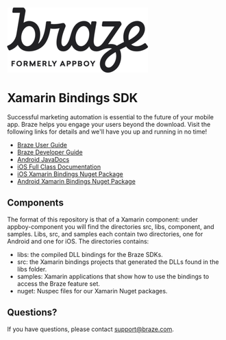 ![Braze Logo](https://github.com/Appboy/appboy-xamarin-bindings/blob/master/braze-logo.png)

# Xamarin Bindings SDK

Successful marketing automation is essential to the future of your mobile app. Braze helps you engage your users beyond the download. Visit the following links for details and we'll have you up and running in no time!

- [Braze User Guide](https://www.braze.com/docs/user_guide/introduction/ "Braze User Guide")
- [Braze Developer Guide](https://www.braze.com/docs/developer_guide/home/ "Braze Developer Guide")
- [Android JavaDocs](http://appboy.github.io/appboy-android-sdk/javadocs/ "Braze Android SDK Class Documentation")
- [iOS Full Class Documentation](http://appboy.github.io/appboy-ios-sdk/docs/annotated.html "Braze iOS SDK Class Documentation")
- [iOS Xamarin Bindings Nuget Package](https://www.nuget.org/packages/AppboyPlatformXamariniOSBinding/ "iOS Xamarin Bindings Nuget Package")
- [Android Xamarin Bindings Nuget Package](https://www.nuget.org/packages/AppboyPlatform.AndroidBinding/ "Android Xamarin Bindings Nuget Package")

## Components

The format of this repository is that of a Xamarin component:  under appboy-component you will find the directories src,
libs, component, and samples.  Libs, src, and samples each contain two directories, one for Android and one for iOS.  The directories
contains:

- libs:  the compiled DLL bindings for the Braze SDKs.
- src:  the Xamarin bindings projects that generated the DLLs found in the libs folder.
- samples:  Xamarin applications that show how to use the bindings to access the Braze feature set.
- nuget: Nuspec files for our Xamarin Nuget packages.

## Questions?

If you have questions, please contact [support@braze.com](mailto:support@braze.com).
